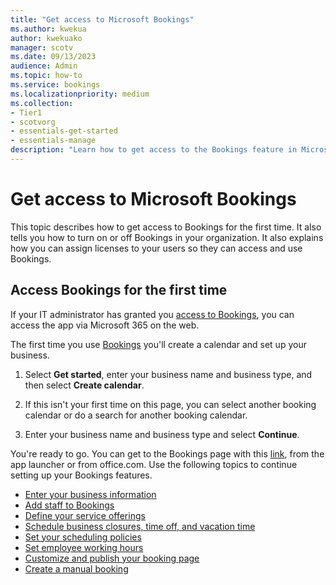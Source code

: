 ```yaml
---
title: "Get access to Microsoft Bookings"
ms.author: kwekua
author: kwekuako
manager: scotv
ms.date: 09/13/2023
audience: Admin
ms.topic: how-to
ms.service: bookings
ms.localizationpriority: medium
ms.collection: 
- Tier1
- scotvorg
- essentials-get-started
- essentials-manage
description: "Learn how to get access to the Bookings feature in Microsoft 365."
---
```


# Get access to Microsoft Bookings

This topic describes how to get access to Bookings for the first time. It also tells you how to turn on or off Bookings in your organization. It also explains how you can assign licenses to your users so they can access and use Bookings.

## Access Bookings for the first time

If your IT administrator has granted you [access to Bookings](/microsoft-365/bookings/turn-bookings-on-or-off), you can access the app via Microsoft 365 on the web.

The first time you use [Bookings](https://outlook.office.com/bookings/onboarding) you'll create a calendar and set up your business.

1. Select **Get started**, enter your business name and business type, and then select **Create calendar**.

1. If this isn't your first time on this page, you can select another booking calendar or do a search for another booking calendar.

1. Enter your business name and business type and select **Continue**.

You're ready to go. You can get to the Bookings page with this [link](https://outlook.office.com/bookings/onboarding), from the app launcher or from office.com. Use the following topics to continue setting up your Bookings features.

- [Enter your business information](enter-business-information.md)
- [Add staff to Bookings](add-staff.md)
- [Define your service offerings](define-service-offerings.md)
- [Schedule business closures, time off, and vacation time](schedule-closures-time-off-vacation.md)
- [Set your scheduling policies](set-scheduling-policies.md)
- [Set employee working hours](employee-hours.md)
- [Customize and publish your booking page](customize-booking-page.md)
- [Create a manual booking](create-a-manual-booking.md)
